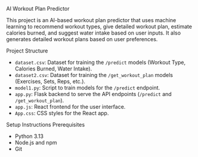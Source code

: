 AI Workout Plan Predictor

This project is an AI-based workout plan predictor that uses machine learning to recommend workout types, give detailed workout plan, estimate calories burned, and suggest water intake based on user inputs. It also generates detailed workout plans based on user preferences.

Project Structure
- `dataset.csv`: Dataset for training the `/predict` models (Workout Type, Calories Burned, Water Intake).
- `dataset2.csv`: Dataset for training the `/get_workout_plan` models (Exercises, Sets, Reps, etc.).
- `model1.py`: Script to train models for the `/predict` endpoint.
- `app.py`: Flask backend to serve the API endpoints (`/predict` and `/get_workout_plan`).
- `app.js`: React frontend for the user interface.
- `App.css`: CSS styles for the React app.

Setup Instructions
Prerequisites
- Python 3.13
- Node.js and npm
- Git


